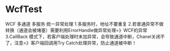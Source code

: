 # WcfTest
WCF  多通道 多服务 统一异常处理
1.多服务时，地址不要重复
2.若普通异常不做转换（通道会被堵塞）需要利用ErrorHandle做异常处理=》WCF的异常
3.CallBack 模式下，若客户端处理时未加异常，会导致通道中断，Chanel关闭不了，注意=》客户端回调用Try Catch处理异常，防止通道被中断！
